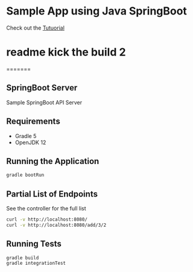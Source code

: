 # Sample App using Java SpringBoot
Check out the [Tutuorial](https://guide-rails.calculi.io/help/tutorials/java/java.html)

# readme kick the build 2

=======
## SpringBoot Server

Sample SpringBoot API Server

## Requirements
* Gradle 5
* OpenJDK 12

## Running the Application

```sh
gradle bootRun
```

## Partial List of Endpoints

See the controller for the full list

```sh
curl -v http://localhost:8080/
curl -v http://localhost:8080/add/3/2
```

## Running Tests

```sh
gradle build
gradle integrationTest
```
